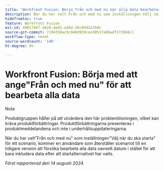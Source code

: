```yaml
---
title: 'Workfront Fusion: Börja från och med nu när alla data bearbetas'
description: När du har valt Från och med nu som inställningen Välj när du ska börja ställa in för ett scenario, och en användare återställer scenariot till en tidigare version, kommer han/hon att försöka bearbeta alla data oavsett datum i stället för att bara inkludera data efter att startalternativet har valts.
hidefromtoc: true
feature: Workfront Fusion
exl-id: 498c7487-a828-4ed1-a38d-26c89d2a70dc
source-git-commit: 7194330acbc940d959cee30517a06adf272bb6c1
workflow-type: tm+mt
source-wordcount: '146'
ht-degree: 0%

---
```


# Workfront Fusion: Börja med att ange&quot;Från och med nu&quot; för att bearbeta alla data

>[!NOTE]
>
>Produktgruppen håller på att utvärdera den här problemlösningen, vilket kan kräva produktförbättringar. Produktförbättringarna presenteras i produktmeddelandena och inte i underhållsuppdateringarna.

När du har valt&quot;Från och med nu&quot; som inställningen&quot;Välj när du ska starta&quot; för ett scenario, kommer en användare som återställer scenariot till en tidigare version att försöka bearbeta alla data oavsett datum i stället för att bara inkludera data efter att startalternativet har valts.

_Först rapporterad den 14 augusti 2024._
